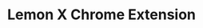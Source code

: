 ---
layout: post
title: Lemon X Chrome Extension
description: Personal Chrome extension
img: /img/projects/lemonXchrome.png
redirect: https://github.com/Teh-Lemon/Lemon-X-Chrome-Extension
---